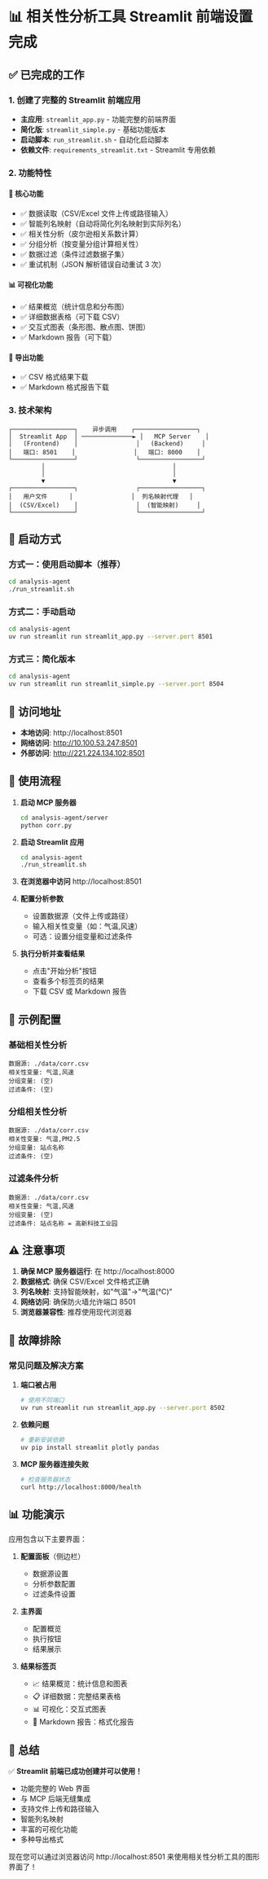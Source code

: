 # 📊 相关性分析工具 Streamlit 前端设置完成

## ✅ 已完成的工作

### 1. 创建了完整的 Streamlit 前端应用

- **主应用**: `streamlit_app.py` - 功能完整的前端界面
- **简化版**: `streamlit_simple.py` - 基础功能版本
- **启动脚本**: `run_streamlit.sh` - 自动化启动脚本
- **依赖文件**: `requirements_streamlit.txt` - Streamlit 专用依赖

### 2. 功能特性

#### 🔧 核心功能
- ✅ 数据读取（CSV/Excel 文件上传或路径输入）
- ✅ 智能列名映射（自动将简化列名映射到实际列名）
- ✅ 相关性分析（皮尔逊相关系数计算）
- ✅ 分组分析（按变量分组计算相关性）
- ✅ 数据过滤（条件过滤数据子集）
- ✅ 重试机制（JSON 解析错误自动重试 3 次）

#### 📊 可视化功能
- ✅ 结果概览（统计信息和分布图）
- ✅ 详细数据表格（可下载 CSV）
- ✅ 交互式图表（条形图、散点图、饼图）
- ✅ Markdown 报告（可下载）

#### 💾 导出功能
- ✅ CSV 格式结果下载
- ✅ Markdown 格式报告下载

### 3. 技术架构

```
┌─────────────────┐    异步调用    ┌─────────────────┐
│  Streamlit App  │ ──────────────► │   MCP Server    │
│   (Frontend)    │                │   (Backend)     │
│   端口: 8501    │                │   端口: 8000    │
└─────────────────┘                └─────────────────┘
         │                                   │
         │                                   │
         ▼                                   ▼
┌─────────────────┐                ┌─────────────────┐
│   用户文件      │                │  列名映射代理   │
│  (CSV/Excel)    │                │  (智能映射)     │
└─────────────────┘                └─────────────────┘
```

## 🚀 启动方式

### 方式一：使用启动脚本（推荐）
```bash
cd analysis-agent
./run_streamlit.sh
```

### 方式二：手动启动
```bash
cd analysis-agent
uv run streamlit run streamlit_app.py --server.port 8501
```

### 方式三：简化版本
```bash
cd analysis-agent
uv run streamlit run streamlit_simple.py --server.port 8504
```

## 📍 访问地址

- **本地访问**: http://localhost:8501
- **网络访问**: http://10.100.53.247:8501
- **外部访问**: http://221.224.134.102:8501

## 🎯 使用流程

1. **启动 MCP 服务器**
   ```bash
   cd analysis-agent/server
   python corr.py
   ```

2. **启动 Streamlit 应用**
   ```bash
   cd analysis-agent
   ./run_streamlit.sh
   ```

3. **在浏览器中访问** http://localhost:8501

4. **配置分析参数**
   - 设置数据源（文件上传或路径）
   - 输入相关性变量（如：气温,风速）
   - 可选：设置分组变量和过滤条件

5. **执行分析并查看结果**
   - 点击"开始分析"按钮
   - 查看多个标签页的结果
   - 下载 CSV 或 Markdown 报告

## 📝 示例配置

### 基础相关性分析
```
数据源: ./data/corr.csv
相关性变量: 气温,风速
分组变量: (空)
过滤条件: (空)
```

### 分组相关性分析
```
数据源: ./data/corr.csv
相关性变量: 气温,PM2.5
分组变量: 站点名称
过滤条件: (空)
```

### 过滤条件分析
```
数据源: ./data/corr.csv
相关性变量: 气温,风速
分组变量: (空)
过滤条件: 站点名称 = 高新科技工业园
```

## ⚠️ 注意事项

1. **确保 MCP 服务器运行**: 在 http://localhost:8000
2. **数据格式**: 确保 CSV/Excel 文件格式正确
3. **列名映射**: 支持智能映射，如"气温"→"气温(℃)"
4. **网络访问**: 确保防火墙允许端口 8501
5. **浏览器兼容性**: 推荐使用现代浏览器

## 🔧 故障排除

### 常见问题及解决方案

1. **端口被占用**
   ```bash
   # 使用不同端口
   uv run streamlit run streamlit_app.py --server.port 8502
   ```

2. **依赖问题**
   ```bash
   # 重新安装依赖
   uv pip install streamlit plotly pandas
   ```

3. **MCP 服务器连接失败**
   ```bash
   # 检查服务器状态
   curl http://localhost:8000/health
   ```

## 📊 功能演示

应用包含以下主要界面：

1. **配置面板**（侧边栏）
   - 数据源设置
   - 分析参数配置
   - 过滤条件设置

2. **主界面**
   - 配置概览
   - 执行按钮
   - 结果展示

3. **结果标签页**
   - 📈 结果概览：统计信息和图表
   - 📋 详细数据：完整结果表格
   - 📊 可视化：交互式图表
   - 📄 Markdown 报告：格式化报告

## 🎉 总结

✅ **Streamlit 前端已成功创建并可以使用！**

- 功能完整的 Web 界面
- 与 MCP 后端无缝集成
- 支持文件上传和路径输入
- 智能列名映射
- 丰富的可视化功能
- 多种导出格式

现在您可以通过浏览器访问 http://localhost:8501 来使用相关性分析工具的图形界面了！ 
